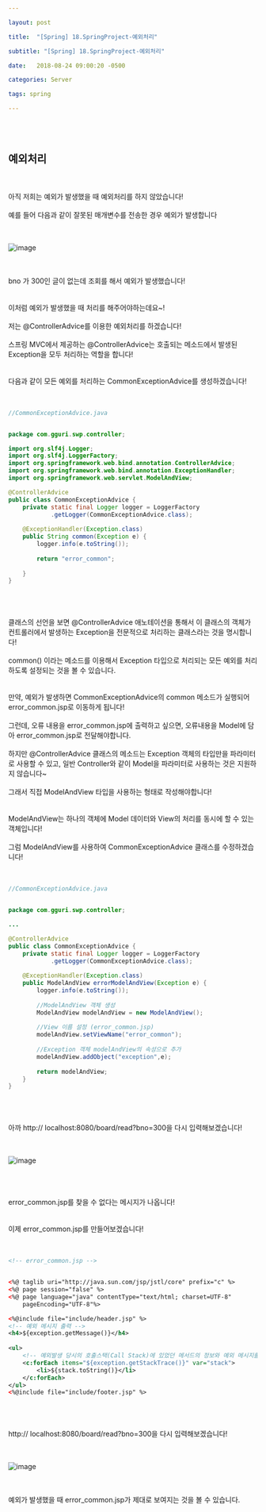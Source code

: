 ```yaml
---

layout: post

title:  "[Spring] 18.SpringProject-예외처리"

subtitle: "[Spring] 18.SpringProject-예외처리"

date:   2018-08-24 09:00:20 -0500

categories: Server

tags: spring

---
```


<br>
<br>

## 예외처리

<br>
<br>
아직 저희는 예외가 발생했을 때 예외처리를 하지 않았습니다!
<br>
<br>
예를 들어 다음과 같이 잘못된 매개변수를 전송한 경우 예외가 발생합니다
<br>
<br>
<br>

![image](/image/Spring_image/Spring_image_92.png)

<br>
<br>
bno 가 300인 글이 없는데 조회를 해서 예외가 발생했습니다!
<br>
<br>
<br>
이처럼 예외가 발생했을 때 처리를 해주어야하는데요~!
<br>
<br>
저는 @ControllerAdvice를 이용한 예외처리를 하겠습니다!
<br>
<br>
스프링 MVC에서 제공하는 @ControllerAdvice는 호출되는 메소드에서 발생된 Exception을 모두 처리하는 역할을 합니다!
<br>
<br>
<br>
다음과 같이 모든 예외를 처리하는 CommonExceptionAdvice를 생성하겠습니다!
<br>
<br>
<br>

```java
//CommonExceptionAdvice.java


package com.gguri.swp.controller;

import org.slf4j.Logger;
import org.slf4j.LoggerFactory;
import org.springframework.web.bind.annotation.ControllerAdvice;
import org.springframework.web.bind.annotation.ExceptionHandler;
import org.springframework.web.servlet.ModelAndView;

@ControllerAdvice
public class CommonExceptionAdvice {
	private static final Logger logger = LoggerFactory
			.getLogger(CommonExceptionAdvice.class);
	
	@ExceptionHandler(Exception.class)
	public String common(Exception e) {
		logger.info(e.toString());
		
		return "error_common";
		
	}
}
```

<br>
<br>
<br>
클래스의 선언을 보면 @ControllerAdvice 애노테이션을 통해서 이 클래스의 객체가 컨트롤러에서 발생하는 Exception을 전문적으로 처리하는 클래스라는 것을 명시합니다!
<br>
<br>
common() 이라는 메소드를 이용해서 Exception 타입으로 처리되는 모든 예외를 처리하도록 설정되는 것을 볼 수 있습니다.
<br>
<br>
<br>
만약, 예외가 발생하면 CommonExceptionAdvice의 common 메소드가 실행되어 error_common.jsp로 이동하게 됩니다!
<br>
<br>
그런데, 오류 내용을 error_common.jsp에 출력하고 싶으면, 오류내용을 Model에 담아 error_common.jsp로 전달해야합니다.
<br>
<br>
하지만 @ControllerAdvice 클래스의 메소드는 Exception 객체의 타입만을 파라미터로 사용할 수 있고, 일반 Controller와 같이 Model을 파라미터로 사용하는 것은 지원하지 않습니다~
<br>
<br>
그래서 직접 ModelAndView 타입을 사용하는 형태로 작성해야합니다!
<br>
<br>
<br>
ModelAndView는 하나의 객체에 Model 데이터와 View의 처리를 동시에 할 수 있는 객체입니다!
<br>
<br>
그럼 ModelAndView를 사용하여 CommonExceptionAdvice 클래스를 수정하겠습니다!
<br>
<br>
<br>

```java
//CommonExceptionAdvice.java


package com.gguri.swp.controller;

...

@ControllerAdvice
public class CommonExceptionAdvice {
	private static final Logger logger = LoggerFactory
			.getLogger(CommonExceptionAdvice.class);
	
	@ExceptionHandler(Exception.class)
	public ModelAndView errorModelAndView(Exception e) {
		logger.info(e.toString());
        
        //ModelAndView 객체 생성
		ModelAndView modelAndView = new ModelAndView();
        
        //View 이름 설정 (error_common.jsp)
		modelAndView.setViewName("error_common");
        
        //Exception 객체 modelAndView의 속성으로 추가
		modelAndView.addObject("exception",e);
		
		return modelAndView;
	}
}
```

<br>
<br>
<br>
아까 http:// localhost:8080/board/read?bno=300을 다시 입력해보겠습니다!
<br>
<br>
<br>

![image](/image/Spring_image/Spring_image_93.png)

<br>
<br>
<br>
error_common.jsp를 찾을 수 없다는 메시지가 나옵니다!
<br>
<br>
<br>
이제 error_common.jsp를 만들어보겠습니다!
<br>
<br>
<br>

```xml
<!-- error_common.jsp -->


<%@ taglib uri="http://java.sun.com/jsp/jstl/core" prefix="c" %>
<%@ page session="false" %>
<%@ page language="java" contentType="text/html; charset=UTF-8" 
	pageEncoding="UTF-8"%>

<%@include file="include/header.jsp" %>
<!-- 예외 메시지 출력 -->
<h4>${exception.getMessage()}</h4>
	
<ul>
	<!-- 예외발생 당시의 호출스택(Call Stack)에 있었던 메서드의 정보와 예외 메시지를 화면에 출력 -->
	<c:forEach items="${exception.getStackTrace()}" var="stack">
		<li>${stack.toString()}</li>
	</c:forEach>
</ul>
<%@include file="include/footer.jsp" %>
```

<br>
<br>
<br>
http:// localhost:8080/board/read?bno=300을 다시 입력해보겠습니다!
<br>
<br>
<br>

![image](/image/Spring_image/Spring_image_94.png)

<br>
<br>
예외가 발생했을 때 error_common.jsp가 제대로 보여지는 것을 볼 수 있습니다.
